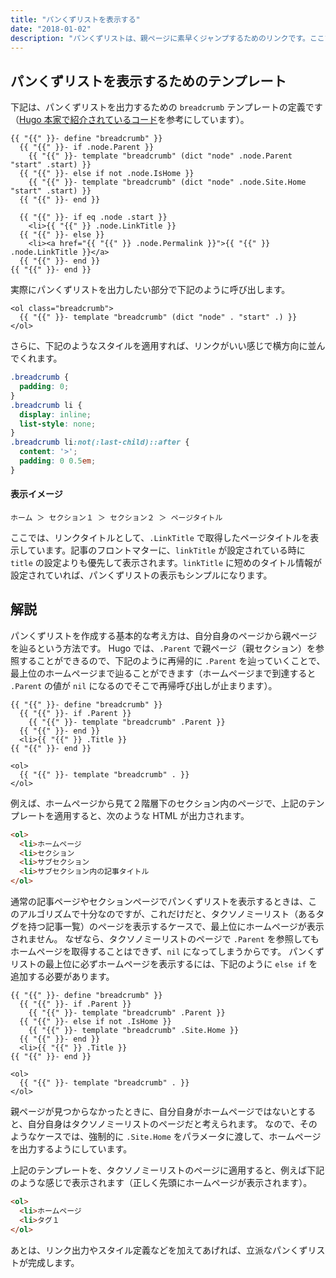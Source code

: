 ```yaml
---
title: "パンくずリストを表示する"
date: "2018-01-02"
description: "パンくずリストは、親ページに素早くジャンプするためのリンクです。ここでは、Hugo のテンプレート機能を使って、パンくずリストを出力する方法を説明します。"
---
```


パンくずリストを表示するためのテンプレート
----

下記は、パンくずリストを出力するための `breadcrumb` テンプレートの定義です（[Hugo 本家で紹介されているコード](https://gohugo.io/content-management/sections/#example-breadcrumb-navigation)を参考にしています）。

~~~
{{ "{{" }}- define "breadcrumb" }}
  {{ "{{" }}- if .node.Parent }}
    {{ "{{" }}- template "breadcrumb" (dict "node" .node.Parent "start" .start) }}
  {{ "{{" }}- else if not .node.IsHome }}
    {{ "{{" }}- template "breadcrumb" (dict "node" .node.Site.Home "start" .start) }}
  {{ "{{" }}- end }}

  {{ "{{" }}- if eq .node .start }}
    <li>{{ "{{" }} .node.LinkTitle }}
  {{ "{{" }}- else }}
    <li><a href="{{ "{{" }} .node.Permalink }}">{{ "{{" }} .node.LinkTitle }}</a>
  {{ "{{" }}- end }}
{{ "{{" }}- end }}
~~~

実際にパンくずリストを出力したい部分で下記のように呼び出します。

~~~
<ol class="breadcrumb">
  {{ "{{" }}- template "breadcrumb" (dict "node" . "start" .) }}
</ol>
~~~

さらに、下記のようなスタイルを適用すれば、リンクがいい感じで横方向に並んでくれます。

~~~ css
.breadcrumb {
  padding: 0;
}
.breadcrumb li {
  display: inline;
  list-style: none;
}
.breadcrumb li:not(:last-child)::after {
  content: '>';
  padding: 0 0.5em;
}
~~~

#### 表示イメージ

~~~
ホーム ＞ セクション１ ＞ セクション２ ＞ ページタイトル
~~~

<div class="note">
ここでは、リンクタイトルとして、<code>.LinkTitle</code> で取得したページタイトルを表示しています。記事のフロントマターに、<code>linkTitle</code> が設定されている時に <code>title</code> の設定よりも優先して表示されます。<code>linkTitle</code> に短めのタイトル情報が設定されていれば、パンくずリストの表示もシンプルになります。
</div>


解説
----

パンくずリストを作成する基本的な考え方は、自分自身のページから親ページを辿るという方法です。
Hugo では、`.Parent` で親ページ（親セクション）を参照することができるので、下記のように再帰的に `.Parent` を辿っていくことで、最上位のホームページまで辿ることができます（ホームページまで到達すると `.Parent` の値が `nil` になるのでそこで再帰呼び出しが止まります）。

~~~
{{ "{{" }}- define "breadcrumb" }}
  {{ "{{" }}- if .Parent }}
    {{ "{{" }}- template "breadcrumb" .Parent }}
  {{ "{{" }}- end }}
  <li>{{ "{{" }} .Title }}
{{ "{{" }}- end }}

<ol>
  {{ "{{" }}- template "breadcrumb" . }}
</ol>
~~~

例えば、ホームページから見て２階層下のセクション内のページで、上記のテンプレートを適用すると、次のような HTML が出力されます。

~~~ html
<ol>
  <li>ホームページ
  <li>セクション
  <li>サブセクション
  <li>サブセクション内の記事タイトル
</ol>
~~~

通常の記事ページやセクションページでパンくずリストを表示するときは、このアルゴリズムで十分なのですが、これだけだと、タクソノミーリスト（あるタグを持つ記事一覧）のページを表示するケースで、最上位にホームページが表示されません。
なぜなら、タクソノミーリストのページで `.Parent` を参照してもホームページを取得することはできず、`nil` になってしまうからです。
パンくずリストの最上位に必ずホームページを表示するには、下記のように `else if` を追加する必要があります。

~~~
{{ "{{" }}- define "breadcrumb" }}
  {{ "{{" }}- if .Parent }}
    {{ "{{" }}- template "breadcrumb" .Parent }}
  {{ "{{" }}- else if not .IsHome }}
    {{ "{{" }}- template "breadcrumb" .Site.Home }}
  {{ "{{" }}- end }}
  <li>{{ "{{" }} .Title }}
{{ "{{" }}- end }}

<ol>
  {{ "{{" }}- template "breadcrumb" . }}
</ol>
~~~

親ページが見つからなかったときに、自分自身がホームページではないとすると、自分自身はタクソノミーリストのページだと考えられます。
なので、そのようなケースでは、強制的に `.Site.Home` をパラメータに渡して、ホームページを出力するようにしています。

上記のテンプレートを、タクソノミーリストのページに適用すると、例えば下記のような感じで表示されます（正しく先頭にホームページが表示されます）。

~~~ html
<ol>
  <li>ホームページ
  <li>タグ１
</ol>
~~~

あとは、リンク出力やスタイル定義などを加えてあげれば、立派なパンくずリストが完成します。

